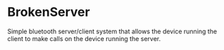 # BrokenServer
Simple bluetooth server/client system that allows the device running the client to make calls on the device running the server. 
